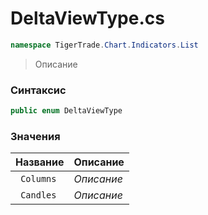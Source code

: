 
# DeltaViewType.cs
```csharp
namespace TigerTrade.Chart.Indicators.List
```



> Описание

### Синтаксис
```csharp
public enum DeltaViewType
```


### Значения
| Название | Описание |
| --- | --- |
| ` Columns` | *Описание* |
| ` Candles` | *Описание* |



